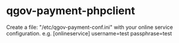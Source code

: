 qgov-payment-phpclient
======================

Create a file: "/etc/qgov-payment-conf.ini" with your online service configuration.
e.g.
[onlineservice]
username=test
passphrase=test


